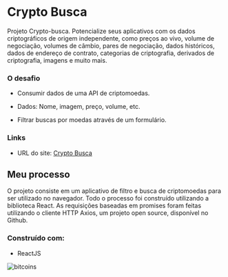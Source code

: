 # Crypto Busca

Projeto Crypto-busca. Potencialize seus aplicativos com os dados criptográficos de origem independente, como preços ao vivo, volume de negociação, volumes de câmbio, pares de negociação, dados históricos, dados de endereço de contrato, categorias de criptografia, derivados de criptografia, imagens e muito mais.

### O desafio

- Consumir dados de uma API de criptomoedas.

- Dados: Nome, imagem, preço, volume, etc.

- Filtrar buscas por moedas através de um formulário.

### Links

- URL do site: [Crypto Busca](https://crypto-busca.netlify.app/)

## Meu processo

O projeto consiste em um aplicativo de filtro e busca de criptomoedas para ser utilizado no navegador. Todo o processo foi construído utilizando a biblioteca React. As requisições baseadas em promises foram feitas utilizando o cliente HTTP Axios, um projeto open source, disponível no Github.

### Construído com:

- ReactJS

![bitcoins](https://user-images.githubusercontent.com/83840866/132013019-37a5f804-3354-4021-8dba-06276434a0d1.gif)
